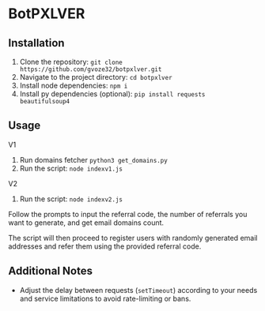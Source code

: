 # BotPXLVER

## Installation
1. Clone the repository: `git clone https://github.com/gvoze32/botpxlver.git`
2. Navigate to the project directory: `cd botpxlver`
3. Install node dependencies: `npm i`
4. Install py dependencies (optional): `pip install requests beautifulsoup4`

## Usage
V1
1. Run domains fetcher `python3 get_domains.py`
2. Run the script: `node indexv1.js`

V2
1. Run the script: `node indexv2.js`

Follow the prompts to input the referral code, the number of referrals you want to generate, and get email domains count.

The script will then proceed to register users with randomly generated email addresses and refer them using the provided referral code.

## Additional Notes
- Adjust the delay between requests (`setTimeout`) according to your needs and service limitations to avoid rate-limiting or bans.
